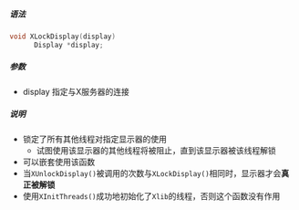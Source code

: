 ##### 语法

```c
void XLockDisplay(display)
      Display *display;
```

##### 参数

* display 指定与X服务器的连接

##### 说明

* 锁定了所有其他线程对指定显示器的使用
  * 试图使用该显示器的其他线程将被阻止，直到该显示器被该线程解锁
* 可以嵌套使用该函数
* 当`XUnlockDisplay()`被调用的次数与`XLockDisplay()`相同时，显示器才会**真正被解锁**
* 使用`XInitThreads()`成功地初始化了`Xlib`的线程，否则这个函数没有作用

